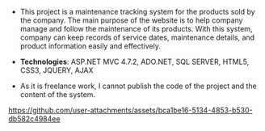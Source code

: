 - This project is a maintenance tracking system for the products sold by the company. The main purpose of the website is to help company manage and follow the maintenance of its products. With this system, company can keep records of service dates, maintenance details, and product information easily and effectively. 

- **Technologies**: ASP.NET MVC 4.7.2, ADO.NET, SQL SERVER, HTML5, CSS3, JQUERY, AJAX

- As it is freelance work, I cannot publish the code of the project and the content of the system.


https://github.com/user-attachments/assets/bca1be16-5134-4853-b530-db582c4984ee
